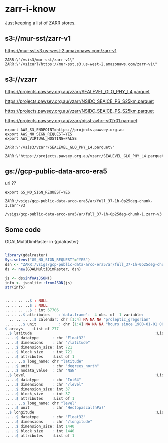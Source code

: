 # zarr-i-know

Just keeping a list of ZARR stores. 



## s3://mur-sst/zarr-v1

https://mur-sst.s3.us-west-2.amazonaws.com/zarr-v1

```
ZARR:\"/vsis3/mur-sst/zarr-v1\"
ZARR:\"/vsicurl/https://mur-sst.s3.us-west-2.amazonaws.com/zarr-v1\"
```

## s3://vzarr

https://projects.pawsey.org.au/vzarr/SEALEVEL_GLO_PHY_L4.parquet

https://projects.pawsey.org.au/vzarr/NSIDC_SEAICE_PS_S25km.parquet

https://projects.pawsey.org.au/vzarr/NSIDC_SEAICE_PS_S25km.parquet

https://projects.pawsey.org.au/vzarr/oisst-avhrr-v02r01.parquet

```
export AWS_S3_ENDPOINT=https://projects.pawsey.org.au
export AWS_NO_SIGN_REQUEST=YES
export AWS_VIRTUAL_HOSTING=FALSE

ZARR:\"/vsis3/vzarr/SEALEVEL_GLO_PHY_L4.parquet\"

ZARR:\"https://projects.pawsey.org.au/vzarr/SEALEVEL_GLO_PHY_L4.parquet\"
```

## gs://gcp-public-data-arco-era5


url ?? 

```
export GS_NO_SIGN_REQUEST=YES

ZARR:/vsigs/gcp-public-data-arco-era5/ar/full_37-1h-0p25deg-chunk-1.zarr-v3

/vsigs/gcp-public-data-arco-era5/ar/full_37-1h-0p25deg-chunk-1.zarr-v3
```


##  Some code

GDALMultiDimRaster in {gdalraster}

```R

library(gdalraster)
Sys.setenv("GS_NO_SIGN_REQUEST"="YES")
dsn <- "ZARR:/vsigs/gcp-public-data-arco-era5/ar/full_37-1h-0p25deg-chunk-1.zarr-v3" 
ds <- new(GDALMultiDimRaster, dsn)

js <- ds$infoAsJSON()
info <- jsonlite::fromJSON(js)
str(info)


.. .. .. ..$ : NULL
.. .. .. ..$ : NULL
.. .. .. ..$ : int 67706
.. .. ..$ attributes    :'data.frame':	4 obs. of  1 variable:
  .. .. .. ..$ calendar: chr [1:4] NA NA NA "proleptic_gregorian"
.. .. ..$ unit          : chr [1:4] NA NA NA "hours since 1900-01-01 00:00:00"
$ arrays    :List of 277
..$ latitude                                                       :List of 7
.. ..$ datatype      : chr "Float32"
.. ..$ dimensions    : chr "/latitude"
.. ..$ dimension_size: int 721
.. ..$ block_size    : int 721
.. ..$ attributes    :List of 1
.. .. ..$ long_name: chr "latitude"
.. ..$ unit          : chr "degrees_north"
.. ..$ nodata_value  : chr "NaN"
..$ level                                                          :List of 6
.. ..$ datatype      : chr "Int64"
.. ..$ dimensions    : chr "/level"
.. ..$ dimension_size: int 37
.. ..$ block_size    : int 37
.. ..$ attributes    :List of 1
.. .. ..$ long_name: chr "level"
.. ..$ unit          : chr "Hectopascal(hPa)"
..$ longitude                                                      :List of 7
.. ..$ datatype      : chr "Float32"
.. ..$ dimensions    : chr "/longitude"
.. ..$ dimension_size: int 1440
.. ..$ block_size    : int 1440
.. ..$ attributes    :List of 1


```
